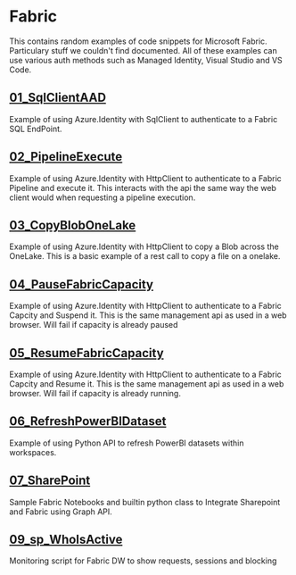 # Fabric

This contains random examples of code snippets for Microsoft Fabric. Particulary stuff we couldn't find documented.
All of these examples can use various auth methods such as Managed Identity, Visual Studio and VS Code.
## [01_SqlClientAAD](01_SqlClientAAD/)
Example of using Azure.Identity with SqlClient to authenticate to a Fabric SQL EndPoint.


## [02_PipelineExecute](02_PipelineExecute/)
Example of using Azure.Identity with HttpClient to authenticate to a Fabric Pipeline and execute it. 
This interacts with the api the same way the web client would when requesting a pipeline execution.

## [03_CopyBlobOneLake](03_CopyBlobOneLake/)
Example of using Azure.Identity with HttpClient to copy a Blob across the OneLake.
This is a basic example of a rest call to copy a file on a onelake.

## [04_PauseFabricCapacity](04_PauseFabricCapacity/)
Example of using Azure.Identity with HttpClient to authenticate to a Fabric Capcity and Suspend it.
This is the same management api as used in a web browser. Will fail if capacity is already paused

## [05_ResumeFabricCapacity](05_ResumeFabricCapicty/)
Example of using Azure.Identity with HttpClient to authenticate to a Fabric Capcity and Resume it.
This is the same management api as used in a web browser. Will fail if capacity is already running.

## [06_RefreshPowerBIDataset](06_RefreshPowerBIDataset/)
Example of using Python API to refresh PowerBI datasets within workspaces.

## [07_SharePoint](07_SharePoint/)
Sample Fabric Notebooks and builtin python class to Integrate Sharepoint and Fabric using Graph API.

## [09_sp_WhoIsActive](09_sp_WhoIsActive/)
Monitoring script for Fabric DW to show requests, sessions and blocking
